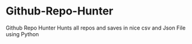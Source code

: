 # Github-Repo-Hunter
Github Repo Hunter Hunts all repos and saves in nice csv and Json File using Python 
